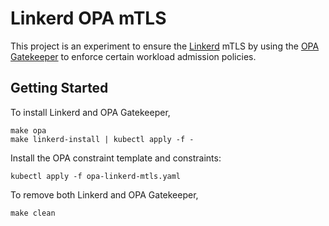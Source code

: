 # Linkerd OPA mTLS
This project is an experiment to ensure the [Linkerd](https://linkerd.io) mTLS by using the [OPA Gatekeeper](https://github.com/open-policy-agent/gatekeeper) to enforce certain workload admission policies.

## Getting Started
To install Linkerd and OPA Gatekeeper,
```
make opa
make linkerd-install | kubectl apply -f -
```

Install the OPA constraint template and constraints:
```
kubectl apply -f opa-linkerd-mtls.yaml
```

To remove both Linkerd and OPA Gatekeeper,
```
make clean
```
